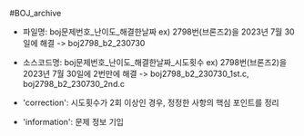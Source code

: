 #BOJ_archive

- 파일명: boj문제번호_난이도_해결한날짜
ex) 2798번(브론즈2)을 2023년 7월 30일에 해결 -> boj2798_b2_230730

- 소스코드명: boj문제번호_난이도_해결한날짜_시도횟수
ex) 2798번(브론즈2)을 2023년 7월 30일에 2번만에 해결 -> boj2798_b2_230730_1st.c, boj2798_b2_230730_2nd.c 

- 'correction': 시도횟수가 2회 이상인 경우, 정정한 사항의 핵심 포인트를 정리
  
- 'information': 문제 정보 기입
